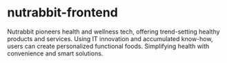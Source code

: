 # nutrabbit-frontend
Nutrabbit pioneers health and wellness tech, offering trend-setting healthy products and services. Using IT innovation and accumulated know-how, users can create personalized functional foods. Simplifying health with convenience and smart solutions.
